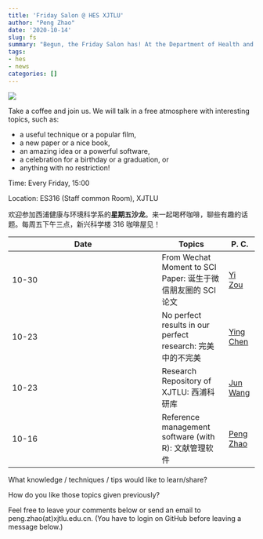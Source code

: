 ```yaml
---
title: 'Friday Salon @ HES XJTLU'
author: "Peng Zhao"
date: '2020-10-14'
slug: fs
summary: "Begun, the Friday Salon has! At the Department of Health and Environmental Sciences, Xi'an Jiaotong-Liverpool University."
tags:
- hes
- news
categories: []
---
```


[![](https://pzhao.org/img/qr-fs.png)](https://pzhao.org/en/post/fs/)

Take a coffee and join us. We will talk in a free atmosphere with interesting topics, such as: 

- a useful technique or a popular film, 
- a new paper or a nice book, 
- an amazing idea or a powerful software,
- a celebration for a birthday or a graduation, or
- anything with no restriction!

Time: Every Friday, 15:00

Location: ES316 (Staff common Room), XJTLU

欢迎参加西浦健康与环境科学系的**星期五沙龙**。来一起喝杯咖啡，聊些有趣的话题。每周五下午三点，新兴科学楼 316 咖啡屋见！

| <div style="width:290px">Date</div> | Topics | P. C.             |
| ---------  | ------ | ----------------- |
| 10-30 | From Wechat Moment to SCI Paper: 诞生于微信朋友圈的 SCI 论文 | [Yi Zou][zou_yi] |
| 10-23 | No perfect results in our perfect research: 完美中的不完美 | [Ying Chen][chen_ying] |
| 10-23 | Research Repository of XJTLU: 西浦科研库 | [Jun Wang][library] |
| 10-16 | Reference management software (with R): 文献管理软件 | [Peng Zhao][zhao_peng] |

[library]: https://lib.xjtlu.edu.cn/About/Divisions_%26_Staff_Directory
[zhao_peng]: https://pzhao.org
[chen_ying]: https://www.xjtlu.edu.cn/zh/departments/academic-departments/health-and-environmental-sciences/staff/ying-chen01
[zou_yi]: https://www.xjtlu.edu.cn/zh/departments/academic-departments/health-and-environmental-sciences/staff/yi-zou

What knowledge / techniques / tips would like to learn/share?

How do you like those topics given previously?

Feel free to leave your comments below or send an email to peng.zhao(at)xjtlu.edu.cn. (You have to login on GitHub before leaving a message below.)
